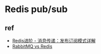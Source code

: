 

# Redis pub/sub

## ref
+ [Redis进阶 - 消息传递：发布订阅模式详解](https://pdai.tech/md/db/nosql-redis/db-redis-x-pub-sub.html)
+ [RabbitMQ vs Redis](https://aws.amazon.com/cn/compare/the-difference-between-rabbitmq-and-redis/)